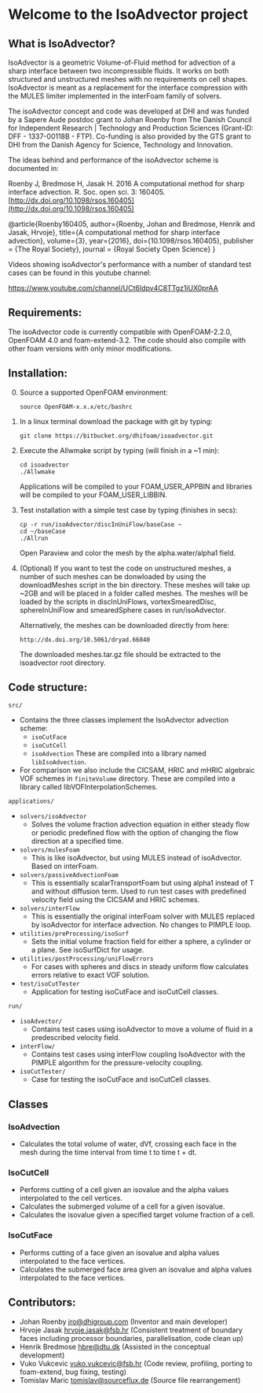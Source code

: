 # Welcome to the IsoAdvector project

## What is IsoAdvector?

IsoAdvector is a geometric Volume-of-Fluid method for advection of a sharp 
interface between two incompressible fluids. It works on both structured and 
unstructured meshes with no requirements on cell shapes. IsoAdvector is meant as 
a replacement for the interface compression with the MULES limiter implemented 
in the interFoam family of solvers.

The isoAdvector concept and code was developed at DHI and was funded by a Sapere
Aude postdoc grant to Johan Roenby from The Danish Council for Independent
Research | Technology and Production Sciences (Grant-ID: DFF - 1337-00118B - FTP).
Co-funding is also provided by the GTS grant to DHI from the Danish Agency for
Science, Technology and Innovation.

The ideas behind and performance of the isoAdvector scheme is documented in:

Roenby J, Bredmose H, Jasak H. 2016 A computational method for sharp interface 
advection. R. Soc. open sci. 3: 160405. [http://dx.doi.org/10.1098/rsos.160405](http://dx.doi.org/10.1098/rsos.160405)

@article{Roenby160405,
    author={Roenby, Johan and Bredmose, Henrik and Jasak, Hrvoje},
    title={A computational method for sharp interface advection},
    volume={3},
    year={2016},
    doi={10.1098/rsos.160405},
    publisher = {The Royal Society},
    journal = {Royal Society Open Science}
}

Videos showing isoAdvector's performance with a number of standard test cases 
can be found in this youtube channel:

https://www.youtube.com/channel/UCt6Idpv4C8TTgz1iUX0prAA

## Requirements:

The isoAdvector code is currently compatible with OpenFOAM-2.2.0, OpenFOAM 4.0 
and foam-extend-3.2. The code should also compile with other foam versions with
only minor modifications.

## Installation:

0.  Source a supported OpenFOAM environment: 

        source OpenFOAM-x.x.x/etc/bashrc

1.  In a linux terminal download the package with git by typing:

        git clone https://bitbucket.org/dhifoam/isoadvector.git

2.  Execute the Allwmake script by typing (will finish in a ~1 min):

        cd isoadvector
        ./Allwmake

    Applications will be compiled to your FOAM_USER_APPBIN and libraries will be
    compiled to your FOAM_USER_LIBBIN.
    
3.  Test installation with a simple test case by typing (finishes in secs):

        cp -r run/isoAdvector/discInUniFlow/baseCase ~
        cd ~/baseCase
        ./Allrun
	
    Open Paraview and color the mesh by the alpha.water/alpha1 field.

4.  (Optional) If you want to test the code on unstructured meshes, a number of 
    such meshes can be donwloaded by using the downloadMeshes script in the bin 
    directory. These meshes will take up ~2GB and will be placed in a folder 
    called meshes. The meshes will be loaded by the scripts in discInUniFlows, 
    vortexSmearedDisc, sphereInUniFlow and smearedSphere cases in 
    run/isoAdvector.

    Alternatively, the meshes can be downloaded directly from here:

        http://dx.doi.org/10.5061/dryad.66840

    The downloaded meshes.tar.gz file should be extracted to the isoadvector 
    root directory.
    
## Code structure:

`src/` 

* Contains the three classes implement the IsoAdvector advection scheme:
    - `isoCutFace`
    - `isoCutCell` 
    - `isoAdvection`
  These are compiled into a library named `libIsoAdvection`. 
* For comparison we also include the CICSAM, HRIC and mHRIC algebraic VOF 
  schemes in `finiteVolume` directory. These are compiled into a library called
  libVOFInterpolationSchemes.

`applications/` 

- `solvers/isoAdvector` 
    - Solves the volume fraction advection equation in either steady flow or 
      periodic predefined flow with the option of changing the flow direction at
      a specified time.
- `solvers/mulesFoam`
    - This is like isoAdvector, but using MULES instead of isoAdvector. Based on
      interFoam.
- `solvers/passiveAdvectionFoam` 
    - This is essentially scalarTransportFoam but using alpha1 instead of T and 
      without diffusion term. Used to run test cases with predefined velocity 
      field using the CICSAM and HRIC schemes.
- `solvers/interFlow` 
    - This is essentially the original interFoam solver with MULES replaced by 
      isoAdvector for interface advection. No changes to PIMPLE loop.
- `utilities/preProcessing/isoSurf` 
    - Sets the initial volume fraction field for either a sphere, a cylinder or 
      a plane. See isoSurfDict for usage.
- `utilities/postProcessing/uniFlowErrors`
    - For cases with spheres and discs in steady uniform flow calculates errors 
      relative to exact VOF solution.
- `test/isoCutTester`
    - Application for testing isoCutFace and isoCutCell classes.

`run/`

- `isoAdvector/` 
    - Contains test cases using isoAdvector to move a volume of fluid in a 
      predescribed velocity field.
- `interFlow/` 
    - Contains test cases using interFlow coupling IsoAdvector with the PIMPLE 
      algorithm for the pressure-velocity coupling.
- `isoCutTester/`
    - Case for testing the isoCutFace and isoCutCell classes.
      
## Classes
	
###  IsoAdvection 

- Calculates the total volume of water, dVf, crossing each face in the mesh 
  during the time interval from time t to time t + dt.

### IsoCutCell

- Performs cutting of a cell given an isovalue and the alpha values interpolated 
  to the cell vertices.
- Calculates the submerged volume of a cell for a given isovalue.
- Calculates the isovalue given a specified target volume fraction of a cell.
  
### IsoCutFace

- Performs cutting of a face given an isovalue and alpha values interpolated to
  the face vertices.
- Calculates the submerged face area given an isovalue and alpha values 
  interpolated to the face vertices.

## Contributors:

* Johan Roenby <jro@dhigroup.com> (Inventor and main developer)
* Hrvoje Jasak <hrvoje.jasak@fsb.hr> (Consistent treatment of boundary faces 
  including processor boundaries, parallelisation, code clean up)
* Henrik Bredmose <hbre@dtu.dk> (Assisted in the conceptual development)
* Vuko Vukcevic <vuko.vukcevic@fsb.hr> (Code review, profiling, porting to 
  foam-extend, bug fixing, testing)
* Tomislav Maric <tomislav@sourceflux.de> (Source file rearrangement)
